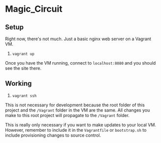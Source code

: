 # Magic_Circuit

## Setup

Right now, there's not much. Just a basic nginx web server on a Vagrant VM.

1. `vagrant up`

Once you have the VM running, connect to `localhost:8080` and you should see the site there.

## Working

1. `vagrant ssh`

This is not necessary for development because the root folder of this project and the `/Vagrant` folder in the VM are the same. All changes you make to this root project will propagate to the `/Vagrant` folder.

This is really only necessary if you want to make updates to your local VM. However, remember to include it in the `Vagrantfile` or `bootstrap.sh` to include provisioning changes to source control.
